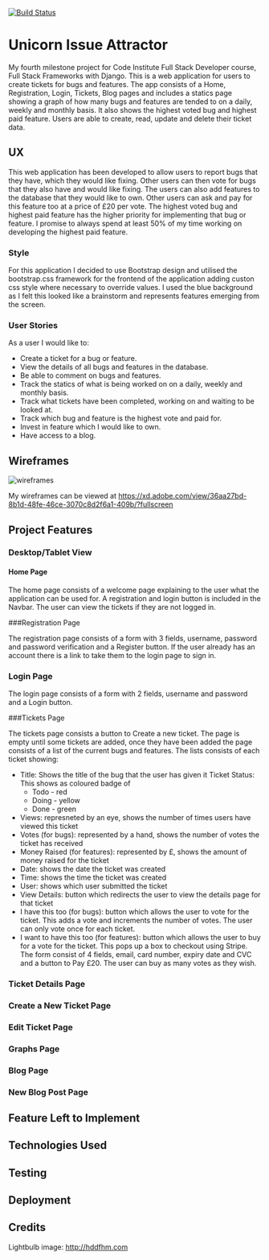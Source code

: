 [![Build Status](https://travis-ci.org/sarahg177/unicorn_attractor.svg?branch=master)](https://travis-ci.org/sarahg177/unicorn_attractor)

# Unicorn Issue Attractor

My fourth milestone project for Code Institute Full Stack Developer course, Full Stack Frameworks with Django. This is a web application for users to create tickets for bugs and features. The app consists of a Home, Registration, Login, Tickets, Blog pages and includes a statics page showing a graph of how many bugs and features are tended to on a daily, weekly and monthly basis. It also shows the highest voted bug and highest paid feature. Users are able to create, read, update and delete their ticket data.   

## UX

This web application has been developed to allow users to report bugs that they have, which they would like fixing. Other users can then vote for bugs that they also have and would like fixing. The users can also add features to the database that they would like to own. Other users can ask and pay for this feature too at a price of £20 per vote. The highest voted bug and highest paid feature has the higher priority for implementing that bug or feature. I promise to always spend at least 50% of my time working on developing the highest paid feature.

### Style

 For this application I decided to use Bootstrap design and utilised the bootstrap.css framework for the frontend of the application adding custon css style where necessary to override values. I used the blue background as I felt this looked like a brainstorm and represents features emerging from the screen.
 
 ### User Stories
 
 As a user I would like to:
 
 * Create a ticket for a bug or feature.
 * View the details of all bugs and features in the database.
 * Be able to comment on bugs and features.
 * Track the statics of what is being worked on on a daily, weekly and monthly basis.
 * Track what tickets have been completed, working on and waiting to be looked at.
 * Track which bug and feature is the highest vote and paid for.
 * Invest in feature which I would like to own.
 * Have access to a blog.
 

## Wireframes

![wireframes](./static/images/unicorn_tracker_wireframes.png) 

My wireframes can be viewed at https://xd.adobe.com/view/36aa27bd-8b1d-48fe-46ce-3070c8d2f6a1-409b/?fullscreen 

## Project Features

### Desktop/Tablet View

#### Home Page

The home page consists of a welcome page explaining to the user what the application can be used for. A registration and login button is included in the Navbar. The user can view the tickets if they are not logged in.

###Registration Page

The registration page consists of a form with 3 fields, username, password and password verification and a Register button. If the user already has an account there is a link to take them to the login page to sign in.

### Login Page

The login page consists of a form with 2 fields, username and password and a Login button.

###Tickets Page

The tickets page consists a button to Create a new ticket. The page is empty until some tickets are added, once they have been added the page consists of a list of the current bugs and features. The lists consists of each ticket showing:

* Title: Shows the title of the bug that the user has given it
Ticket Status: This shows as coloured badge of 
    * Todo - red
    * Doing - yellow
    * Done - green 
* Views: represneted by an eye, shows the number of times users have viewed this ticket
* Votes (for bugs): represented by a hand, shows the number of votes the ticket has received
* Money Raised (for features): represented by £, shows the amount of money raised for the ticket
* Date: shows the date the ticket was created
* Time: shows the time the ticket was created
* User: shows which user submitted the ticket
* View Details: button which redirects the user to view the details page for that ticket
* I have this too (for bugs): button which allows the user to vote for the ticket. This adds a vote and increments the number of votes. The user can only vote once for each ticket.
* I want to have this too (for features): button which allows the user to buy for a vote for the ticket. This pops up a box to checkout using Stripe. The form consist of 4 fields, email, card number, expiry date and CVC and a button to Pay £20. The user can buy as many votes as they wish.

### Ticket Details Page

### Create a New Ticket Page


### Edit Ticket Page

### Graphs Page

### Blog Page

### New Blog Post Page


## Feature Left to Implement

## Technologies Used

## Testing

## Deployment

## Credits

Lightbulb image: <a href='http://hddfhm.com'>http://hddfhm.com</a>


